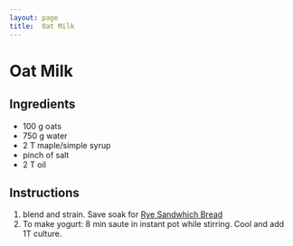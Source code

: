 ```yaml
---
layout: page
title:  Oat Milk
---
```


# Oat Milk

## Ingredients
- 100 g oats
- 750 g water
- 2 T maple/simple syrup
- pinch of salt
- 2 T oil

## Instructions 
1. blend and strain. Save soak for [Rye Sandwhich Bread](rye-sandwhich-bread)
1. To make yogurt: 8 min saute in instant pot while stirring. Cool and add 1T culture.
